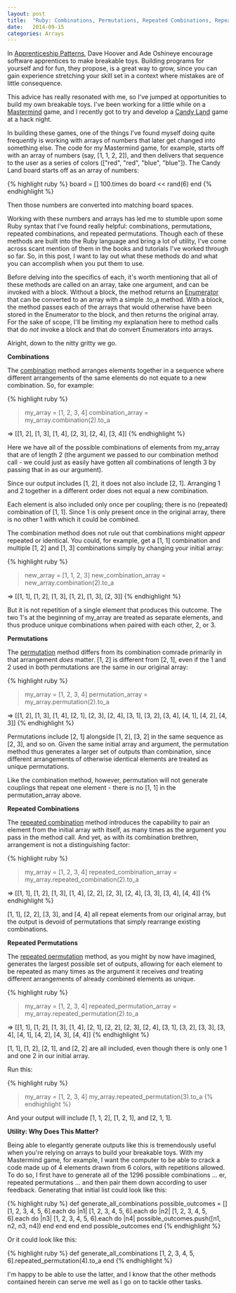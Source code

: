 ```yaml
---
layout: post
title:  "Ruby: Combinations, Permutations, Repeated Combinations, Repeated Permutations"
date:   2014-09-15 
categories: Arrays
---
```


In [Apprenticeship Patterns][apprenticeship_patterns], Dave Hoover and Ade Oshineye encourage software apprentices to make breakable toys. Building programs for yourself and for fun, they propose, is a great way to grow, since you can gain experience stretching your skill set in a context where mistakes are of little consequence. 

This advice has really resonated with me, so I've jumped at opportunities to build my own breakable toys. I've been working for a little while on a [Mastermind][mastermind] game, and I recently got to try and develop a [Candy Land][candyland] game at a hack night. 

In building these games, one of the things I've found myself doing quite frequently is working with arrays of numbers that later get changed into something else. The code for my Mastermind game, for example, starts off with an array of numbers (say, [1, 1, 2, 2]), and then delivers that sequence to the user as a series of colors (["red", "red", "blue", "blue"]). The Candy Land board starts off as an array of numbers:

{% highlight ruby %}
board = []
100.times do 
  board << rand(6)
end
{% endhighlight %}

Then those numbers are converted into matching board spaces.

Working with these numbers and arrays has led me to stumble upon some Ruby syntax that I've found really helpful: combinations, permutations, repeated combinations, and repeated permutations. Though each of these methods are built into the Ruby language and bring a lot of utility, I've come across scant mention of them in the books and tutorials I've worked through so far. So, in this post, I want to lay out what these methods do and what you can accomplish when you put them to use.

Before delving into the specifics of each, it's worth mentioning that all of these methods are called on an array, take one argument, and can be invoked with a block. Without a block, the method returns an [Enumerator][enumerator] that can be converted to an array with a simple .to_a method. With a block, the method passes each of the arrays that would otherwise have been stored in the Enumerator to the block, and then returns the original array. For the sake of scope, I'll be limiting my explanation here to method calls that do *not* invoke a block and that *do* convert Enumerators into arrays.

Alright, down to the nitty gritty we go.

**Combinations**

The [combination][combination] method arranges elements together in a sequence where different arrangements of the same elements do not equate to a new combination. So, for example:

{% highlight ruby %}
> my_array = [1, 2, 3, 4]
> combination_array = my_array.combination(2).to_a

=> [[1, 2], [1, 3], [1, 4], [2, 3], [2, 4], [3, 4]]
{% endhighlight %}

Here we have all of the possible combinations of elements from my_array that are of length 2 (the argument we passed to our combination method call - we could just as easily have gotten all combinations of length 3 by passing that in as our argument).

Since our output includes [1, 2], it does not also include [2, 1]. Arranging 1 and 2 together in a different order does not equal a new combination.

Each element is also included only once per coupling; there is no (repeated) combination of [1, 1]. Since 1 is only present once in the original array, there is no other 1 with which it could be combined.

The combination method does not rule out that combinations might *appear* repeated or identical. You could, for example, get a [1, 1] combination and multiple [1, 2] and [1, 3] combinations simply by changing your initial array:

{% highlight ruby %}
> new_array = [1, 1, 2, 3]
> new_combination_array = new_array.combination(2).to_a
 
=> [[1, 1], [1, 2], [1, 3], [1, 2], [1, 3], [2, 3]]
{% endhighlight %}

But it is not repetition of a single element that produces this outcome. The two 1's at the beginning of my_array are treated as separate elements, and thus produce unique combinations when paired with each other, 2, or 3. 

**Permutations**

The [permutation][permutation] method differs from its combination comrade primarily in that arrangement *does* matter. [1, 2] is different from [2, 1], even if the 1 and 2 used in both permutations are the same in our original array:

{% highlight ruby %}
> my_array = [1, 2, 3, 4]
> permutation_array = my_array.permutation(2).to_a

=> [[1, 2], [1, 3], [1, 4], [2, 1], [2, 3], [2, 4], [3, 1], [3, 2], [3, 4], [4, 1], [4, 2], [4, 3]]
{% endhighlight %}

Permutations include [2, 1] alongside [1, 2], [3, 2] in the same sequence as [2, 3], and so on. Given the same initial array and argument, the permutation method thus generates a larger set of outputs than combination, since different arrangements of otherwise identical elements are treated as unique permutations.  
 
Like the combination method, however, permutation will not generate couplings that repeat one element - there is no [1, 1] in the permutation_array above.

**Repeated Combinations**

The [repeated combination][repeated_combination] method introduces the capability to pair an element from the initial array with itself, as many times as the argument you pass in the method call. And yet, as with its combination brethren, arrangement is not a distinguishing factor:

{% highlight ruby %}
> my_array = [1, 2, 3, 4]
> repeated_combination_array = my_array.repeated_combination(2).to_a

=> [[1, 1], [1, 2], [1, 3], [1, 4], [2, 2], [2, 3], [2, 4], [3, 3], [3, 4], [4, 4]]
{% endhighlight %}

[1, 1], [2, 2], [3, 3], and [4, 4] all repeat elements from our original array, but the output is devoid of permutations that simply rearrange existing combinations.

**Repeated Permutations**

The [repeated permutation][repeated_permutation] method, as you might by now have imagined, generates the largest possible set of outputs, allowing for each element to be repeated as many times as the argument it receives *and* treating different arrangements of already combined elements as unique. 

{% highlight ruby %}
> my_array = [1, 2, 3, 4]
repeated_permutation_array = my_array.repeated_permutation(2).to_a

=> [[1, 1], [1, 2], [1, 3], [1, 4], [2, 1], [2, 2], [2, 3], [2, 4], [3, 1], [3, 2], [3, 3], [3, 4], [4, 1], [4, 2], [4, 3], [4, 4]]
{% endhighlight %}

[1, 1], [1, 2], [2, 1], and [2, 2] are all included, even though there is only one 1 and one 2 in our initial array.

Run this:

{% highlight ruby %}
> my_array = [1, 2, 3, 4]
> my_array.repeated_permutation(3).to_a
{% endhighlight %}

And your output will include [1, 1, 2], [1, 2, 1], and [2, 1, 1].

**Utility: Why Does This Matter?**

Being able to elegantly generate outputs like this is tremendously useful when you're relying on arrays to build your breakable toys. With my Mastermind game, for example, I want the computer to be able to crack a code made up of 4 elements drawn from 6 colors, with repetitions allowed. To do so, I first have to generate all of the 1296 possible combinations ... er, repeated permutations ... and then pair them down according to user feedback. Generating that initial list could look like this:

{% highlight ruby %}
def generate_all_combinations
  possible_outcomes = []
  [1, 2, 3, 4, 5, 6].each do |n1|
    [1, 2, 3, 4, 5, 6].each do |n2|
      [1, 2, 3, 4, 5, 6].each do |n3|
        [1, 2, 3, 4, 5, 6].each do |n4|
          possible_outcomes.push([n1, n2, n3, n4])
        end
      end
    end
  end
  possible_outcomes
end
{% endhighlight %}

Or it could look like this:

{% highlight ruby %}
def generate_all_combinations
  [1, 2, 3, 4, 5, 6].repeated_permutation(4).to_a
end
{% endhighlight %}

I'm happy to be able to use the latter, and I know that the other methods contained herein can serve me well as I go on to tackle other tasks.

[apprenticeship_patterns]: http://chimera.labs.oreilly.com/books/1234000001813/index.html
[mastermind]: http://en.wikipedia.org/wiki/Mastermind_(board_game)
[candyland]: http://en.wikipedia.org/wiki/Candy_Land
[enumerator]: http://www.ruby-doc.org/core-2.1.2/Enumerator.html
[combination]: http://www.ruby-doc.org/core-2.1.2/Array.html#method-i-combination
[permutation]: http://www.ruby-doc.org/core-2.1.2/Array.html#method-i-permutation
[repeated_combination]: http://www.ruby-doc.org/core-2.1.2/Array.html#method-i-repeated_combination
[repeated_permutation]: http://www.ruby-doc.org/core-2.1.2/Array.html#method-i-repeated_permutation